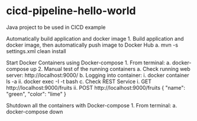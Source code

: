 # cicd-pipeline-hello-world
Java project to be used in CICD example


Automatically build application and docker image 
	1. Build application and docker image, then automatically push image to Docker Hub
		a. mvn -s settings.xml clean install


Start Docker Containers using Docker-compose
	1. From terminal: 
		a. docker-compose up
	2. Manual test of the running containers
		a. Check running web server: http://localhost:9000/
		b. Logging into container: 
			i. docker container ls -a
			ii. docker exec -I -t <container name> bash
		c. Check REST Service
			i. GET http://localhost:9000/fruits
			ii. POST http://localhost:9000/fruits
			{
			    "name": "green",
			    "color": "lime"
			}
			

Shutdown all the containers with Docker-compose
	1. From terminal: 
		a. docker-compose down

